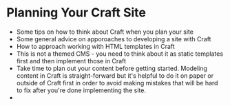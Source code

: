 # Planning Your Craft Site

* Some tips on how to think about Craft when you plan your site
* Some general advice on apporoaches to developing a site with Craft
* How to approach working with HTML templates in Craft
* This is not a themed CMS - you need to think about it as static templates first and then implement those in Craft
* Take time to plan out your content before getting started. Modeling content in Craft is straight-forward but it's helpful to do it on paper or outside of Craft first in order to avoid making mistakes that will be hard to fix after you're done implementing the site.
*